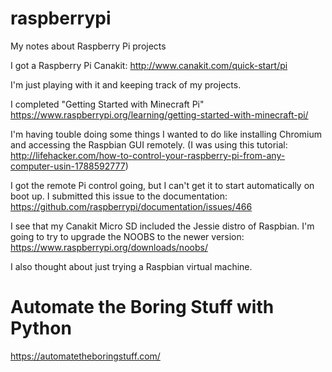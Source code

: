 # raspberrypi
My notes about Raspberry Pi projects

I got a Raspberry Pi Canakit: http://www.canakit.com/quick-start/pi

I'm just playing with it and keeping track of my projects.

I completed "Getting Started with Minecraft Pi" https://www.raspberrypi.org/learning/getting-started-with-minecraft-pi/

I'm having touble doing some things I wanted to do like installing Chromium and accessing the Raspbian GUI remotely. (I was using this tutorial: http://lifehacker.com/how-to-control-your-raspberry-pi-from-any-computer-usin-1788592777)

I got the remote Pi control going, but I can't get it to start automatically on boot up. I submitted this issue to the documentation: https://github.com/raspberrypi/documentation/issues/466

I see that my Canakit Micro SD included the Jessie distro of Raspbian. I'm going to try to upgrade the NOOBS to the newer version: https://www.raspberrypi.org/downloads/noobs/

I also thought about just trying a Raspbian virtual machine.

# Automate the Boring Stuff with Python
https://automatetheboringstuff.com/
